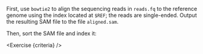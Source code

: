 <script>
// Solution:
//    bowtie2 -x $REF -U reads.fq -S aligned.sam
//    samtools sort -o aligned.sorted.bam aligned.sam

import Exercise from "./components/Exercise.svelte";

let criteria = [
{
	name: "File <code>aligned.sam</code> contains reads mapped to the genome using <code>bowtie2</code>",
	checks: [{
		type: "file",
		path: "aligned.sam",
		action: "contents",
		command: "bowtie2 -x $REF -U /shared/data/reads.fq",
		filter: d => d.split("\n").filter(l => !l.startsWith("@")).join("\n")
	}]
},
{
	name: "File <code>aligned.sorted.bam</code> is a sorted BAM file version of <code>aligned.sam</code>",
	checks: [{
		type: "file",
		path: "aligned.sorted.bam",
		action: "contents",
		command: "samtools sort -o /tmp/__dnasecret.bam aligned.sam; cat /tmp/__dnasecret.bam"
	}]
},
];
</script>

First, use `bowtie2` to align the sequencing reads in `reads.fq` to the reference genome using the index located at `$REF`; the reads are single-ended. Output the resulting SAM file to the file `aligned.sam`.

Then, sort the SAM file and index it:

<Exercise {criteria} />
